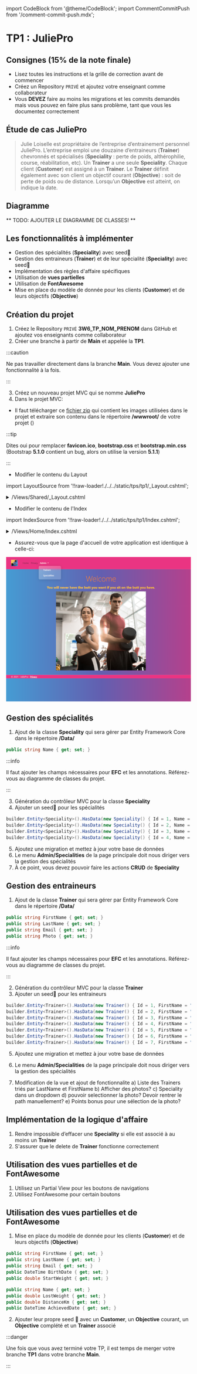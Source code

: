 import CodeBlock from '@theme/CodeBlock';
import CommentCommitPush from '/comment-commit-push.mdx';

# TP1 : JuliePro

## Consignes (15% de la note finale)

- Lisez toutes les instructions et la grille de correction avant de commencer
- Créez un Repository ``PRIVÉ`` et ajoutez votre enseignant comme collaborateur
- Vous **DEVEZ** faire au moins les migrations et les commits demandés mais vous pouvez en faire plus sans problème, tant que vous les documentez correctement

## Étude de cas JuliePro
> Julie Loiselle est propriétaire de l’entreprise d’entrainement personnel JuliePro. L’entreprise emploi une douzaine d’entraineurs (**Trainer**) chevronnés et spécialisés (**Speciality** : perte de poids, althérophilie, course, réabilitation, etc).
Un **Trainer** a une seule **Speciality**.
Chaque client (**Customer**) est assigné à un **Trainer**.
Le **Trainer** définit également avec son client un objectif courant (**Objective**) : soit de perte de poids ou de distance. Lorsqu’un **Objective** est atteint, on indique la date.

## Diagramme

** TODO: AJOUTER LE DIAGRAMME DE CLASSES! **

## Les fonctionnalités à implémenter

- Gestion des spécialités (**Speciality**) avec seed🌱
- Gestion des entraineurs (**Trainer**) et de leur spécialité (**Speciality**) avec seed🌱
- Implémentation des règles d'affaire spécifiques
- Utilisation de **vues partielles**
- Utilisation de **FontAwesome**
- Mise en place du modèle de donnée pour les clients (**Customer**) et de leurs objectifs (**Objective**)

## Création du projet
1.	Créez le Repository ``PRIVÉ`` **3W6_TP_NOM_PRENOM** dans GitHub et ajoutez vos enseignants comme collaborateur
2.	Créer une branche à partir de **Main** et appelée la **TP1**.

:::caution

Ne pas travailler directement dans la branche **Main**. Vous devez ajouter une fonctionnalité à la fois.

:::

3.	Créez un nouveau projet MVC qui se nomme **JuliePro**
4.	Dans le projet MVC:

- Il faut télécharger ce [fichier zip](/tps/tp1/TP1_FichiersComplementaires.zip) qui contient les images utilisées dans le projet et extraire son contenu dans le répertoire **/wwwroot/** de votre projet ()

:::tip

Dites oui pour remplacer **favicon.ico**, **bootstrap.css** et **bootstrap.min.css** (Bootstrap **5.1.0** contient un bug, alors on utilise la version **5.1.1**)

:::

- Modifier le contenu du Layout

import LayoutSource from '!!raw-loader!./../../static/tps/tp1/_Layout.cshtml';

<details><summary>/Views/Shared/_Layout.cshtml</summary>
<p>
<CodeBlock language="html" title="_Layout.cshtml">{LayoutSource}</CodeBlock>
</p>
</details>

- Modifier le contenu de l'Index

import IndexSource from '!!raw-loader!./../../static/tps/tp1/Index.cshtml';

<details><summary>/Views/Home/Index.cshtml</summary>
<p>
<CodeBlock language="html" title="Index.cshtml">{IndexSource}</CodeBlock>
</p>
</details>

- Assurez-vous que la page d'accueil de votre application est identique à celle-ci:

![Image Reference](/tps/tp1/ReferenceProjet.png)

<CommentCommitPush/>

## Gestion des spécialités
1.	Ajout de la classe **Speciality** qui sera gérer par Entity Framework Core dans le répertoire **/Data/**

```csharp title="Speciality"
public string Name { get; set; }
```

:::info

Il faut ajouter les champs nécessaires pour **EFC** et les annotations. Référez-vous au diagramme de classes du projet.

:::

3.	Génération du contrôleur MVC pour la classe **Speciality**
4.	Ajouter un seed🌱 pour les spécialités
```csharp title="Seed des spécialités"
builder.Entity<Speciality>().HasData(new Speciality() { Id = 1, Name = "Perte de poids" });
builder.Entity<Speciality>().HasData(new Speciality() { Id = 2, Name = "Course" });
builder.Entity<Speciality>().HasData(new Speciality() { Id = 3, Name = "Halthérophilie" });
builder.Entity<Speciality>().HasData(new Speciality() { Id = 4, Name = "Réhabilitation" });
```
5.	Ajoutez une migration et mettez à jour votre base de données
6.  Le menu **Admin/Specialities** de la page principale doit nous diriger vers la gestion des spécialités
7.  À ce point, vous devez pouvoir faire les actions **CRUD** de **Speciality**

<CommentCommitPush/>

## Gestion des entraineurs
1.	Ajout de la classe **Trainer** qui sera gérer par Entity Framework Core dans le répertoire **/Data/**

```csharp title="Trainer"
public string FirstName { get; set; }
public string LastName { get; set; }
public string Email { get; set; }
public string Photo { get; set; }
```

:::info

Il faut ajouter les champs nécessaires pour **EFC** et les annotations. Référez-vous au diagramme de classes du projet.

:::

2.	Génération du contrôleur MVC pour la classe **Trainer**
3.	Ajouter un seed🌱 pour les entraineurs
```csharp title="Seed des entraineurs"
builder.Entity<Trainer>().HasData(new Trainer() { Id = 1, FirstName = "Chrysal", LastName = "Lappierre", TrainerEmail = "Chrystal.lapierre@juliepro.ca", SpecialityId= 1, Photo = ""});
builder.Entity<Trainer>().HasData(new Trainer() { Id = 2, FirstName = "Félix", LastName = "Trudeau", TrainerEmail = "Felix.trudeau@juliePro.ca", SpecialityId = 2, Photo = "" });
builder.Entity<Trainer>().HasData(new Trainer() { Id = 3, FirstName = "François", LastName = "Saint-John", TrainerEmail = "Frank.StJohn@juliepro.ca", SpecialityId = 1, Photo = "" });
builder.Entity<Trainer>().HasData(new Trainer() { Id = 4, FirstName = "Jean-Claude", LastName = "Bastien", TrainerEmail = "JC.Bastien@juliepro.ca", SpecialityId = 4, Photo = "" });
builder.Entity<Trainer>().HasData(new Trainer() { Id = 5, FirstName = "Jin Lee", LastName = "Godette", TrainerEmail = "JinLee.godette@juliepro.ca", SpecialityId = 3, Photo = "" });
builder.Entity<Trainer>().HasData(new Trainer() { Id = 6, FirstName = "Karine", LastName = "Lachance", TrainerEmail = "Karine.Lachance@juliepro.ca", SpecialityId = 2, Photo = "" });
builder.Entity<Trainer>().HasData(new Trainer() { Id = 7, FirstName = "Ramone", LastName = "Esteban", TrainerEmail = "Ramone.Esteban@juliepro.ca", SpecialityId = 3, Photo = "" });
```
5.	Ajoutez une migration et mettez à jour votre base de données
6.  Le menu **Admin/Specialities** de la page principale doit nous diriger vers la gestion des spécialités

7.	Modification de la vue et ajout de fonctionnalite
a)	Liste des Trainers triés par LastName et FirstName
b)	Afficher des photos?
c)	Speciality dans un dropdown
d) pouvoir selectionner la photo? Devoir rentrer le path manuellement?
e) Points bonus pour une sélection de la photo?

<CommentCommitPush/>

## Implémentation de la logique d'affaire
1. Rendre impossible d’effacer une **Speciality** si elle est associé à au moins un **Trainer**
2. S'assurer que le delete de **Trainer** fonctionne correctement

<CommentCommitPush/>

## Utilisation des vues partielles et de FontAwesome
1.	Utilisez un Partial View pour les boutons de navigations
2.	Utilisez FontAwesome pour certain boutons

<CommentCommitPush/>

## Utilisation des vues partielles et de FontAwesome
1.	Mise en place du modèle de donnée pour les clients (**Customer**) et de leurs objectifs (**Objective**)

```csharp title="Customer"
public string FirstName { get; set; }
public string LastName { get; set; }
public string Email { get; set; }
public DateTime BirthDate { get; set; }
public double StartWeight { get; set; }
```

```csharp title="Objective"
public string Name { get; set; }
public double LostWeight { get; set; }
public double DistanceKm { get; set; }
public DateTime AchievedDate { get; set; }
```

2.	Ajouter leur propre seed 🌱 avec un **Customer**, un **Objective** courant, un **Objective** complété et un **Trainer** associé

<CommentCommitPush/>

:::danger

Une fois que vous avez terminé votre TP, il est temps de merger votre branche **TP1** dans votre branche **Main**.

:::